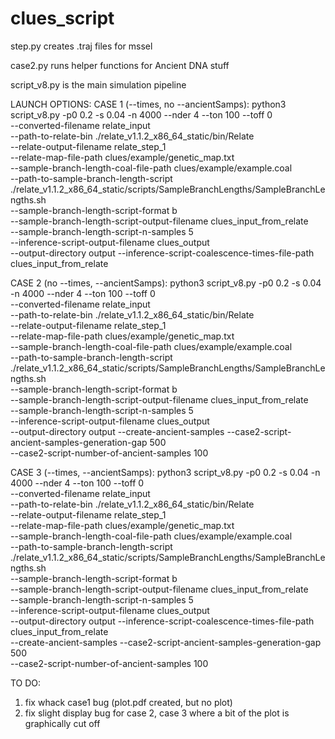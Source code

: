 # clues_script
step.py creates .traj files for mssel 

case2.py runs helper functions for Ancient DNA stuff 

script_v8.py is the main simulation pipeline 


LAUNCH OPTIONS:
CASE 1 (--times, no --ancientSamps):
python3 script_v8.py -p0 0.2 -s 0.04 -n 4000 --nder 4 --ton 100 --toff 0 \
--converted-filename relate_input \
--path-to-relate-bin ./relate_v1.1.2_x86_64_static/bin/Relate \
--relate-output-filename relate_step_1 \
--relate-map-file-path clues/example/genetic_map.txt \
--sample-branch-length-coal-file-path clues/example/example.coal \
--path-to-sample-branch-length-script ./relate_v1.1.2_x86_64_static/scripts/SampleBranchLengths/SampleBranchLengths.sh \
--sample-branch-length-script-format b \
--sample-branch-length-script-output-filename clues_input_from_relate \
--sample-branch-length-script-n-samples 5 \
--inference-script-output-filename clues_output \
--output-directory output --inference-script-coalescence-times-file-path clues_input_from_relate

CASE 2 (no --times, --ancientSamps):
python3 script_v8.py -p0 0.2 -s 0.04 -n 4000 --nder 4 --ton 100 --toff 0 \
--converted-filename relate_input \
--path-to-relate-bin ./relate_v1.1.2_x86_64_static/bin/Relate \
--relate-output-filename relate_step_1 \
--relate-map-file-path clues/example/genetic_map.txt \
--sample-branch-length-coal-file-path clues/example/example.coal \
--path-to-sample-branch-length-script ./relate_v1.1.2_x86_64_static/scripts/SampleBranchLengths/SampleBranchLengths.sh \
--sample-branch-length-script-format b \
--sample-branch-length-script-output-filename clues_input_from_relate \
--sample-branch-length-script-n-samples 5 \
--inference-script-output-filename clues_output \
--output-directory output --create-ancient-samples --case2-script-ancient-samples-generation-gap 500 \
--case2-script-number-of-ancient-samples 100

CASE 3 (--times, --ancientSamps):
python3 script_v8.py -p0 0.2 -s 0.04 -n 4000 --nder 4 --ton 100 --toff 0 \
--converted-filename relate_input \
--path-to-relate-bin ./relate_v1.1.2_x86_64_static/bin/Relate \
--relate-output-filename relate_step_1 \
--relate-map-file-path clues/example/genetic_map.txt \
--sample-branch-length-coal-file-path clues/example/example.coal \
--path-to-sample-branch-length-script ./relate_v1.1.2_x86_64_static/scripts/SampleBranchLengths/SampleBranchLengths.sh \
--sample-branch-length-script-format b \
--sample-branch-length-script-output-filename clues_input_from_relate \
--sample-branch-length-script-n-samples 5 \
--inference-script-output-filename clues_output \
--output-directory output --inference-script-coalescence-times-file-path clues_input_from_relate \
--create-ancient-samples --case2-script-ancient-samples-generation-gap 500 \
--case2-script-number-of-ancient-samples 100


TO DO:
1. fix whack case1 bug (plot.pdf created, but no plot)
2. fix slight display bug for case 2, case 3 where a bit of the plot is graphically cut off

